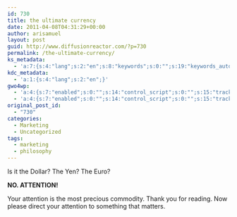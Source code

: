 ```yaml
---
id: 730
title: the ultimate currency
date: 2011-04-08T04:31:29+00:00
author: arisamuel
layout: post
guid: http://www.diffusionreactor.com/?p=730
permalink: /the-ultimate-currency/
ks_metadata:
  - 'a:7:{s:4:"lang";s:2:"en";s:8:"keywords";s:0:"";s:19:"keywords_autoupdate";s:1:"1";s:11:"description";s:0:"";s:22:"description_autoupdate";s:1:"1";s:5:"title";s:0:"";s:6:"robots";s:12:"index,follow";}'
kdc_metadata:
  - 'a:1:{s:4:"lang";s:2:"en";}'
gwo4wp:
  - 'a:4:{s:7:"enabled";s:0:"";s:14:"control_script";s:0:"";s:15:"tracking_script";s:0:"";s:17:"conversion_script";s:0:"";}'
  - 'a:4:{s:7:"enabled";s:0:"";s:14:"control_script";s:0:"";s:15:"tracking_script";s:0:"";s:17:"conversion_script";s:0:"";}'
original_post_id:
  - "730"
categories:
  - Marketing
  - Uncategorized
tags:
  - marketing
  - philosophy
---
```

Is it the Dollar? The Yen? The Euro?

**NO. ATTENTION!**

Your attention is the most precious commodity. Thank you for reading. Now please direct your attention to something that matters.